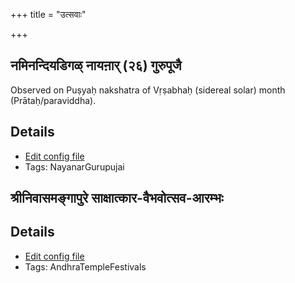 +++
title = "उत्सवाः"

+++
## नमिनन्दियडिगळ् नायऩार् (२६) गुरुपूजै

Observed on Puṣyaḥ nakshatra of Vṛṣabhaḥ (sidereal solar) month (Prātaḥ/paraviddha). 

## Details
- [Edit config file](https://github.com/sanskrit-coders/adyatithi/tree/master/mahApuruSha/nAyanAr/sidereal_solar_month/nakshatra/02/08/naminandiyaDigaL%20nAyan2Ar%20%2826%29%20gurupUjai.toml)
- Tags: NayanarGurupujai


## श्रीनिवासमङ्गापुरे साक्षात्कार-वैभवोत्सव-आरम्भः



## Details
- [Edit config file](https://github.com/sanskrit-coders/adyatithi/tree/master/temples/Andhra/relative_event/zrInivAsamaGgApurE%20sAkSAtkAra-vaibhavOtsavaH/offset__-1/zrInivAsamaGgApurE%20sAkSAtkAra-vaibhavOtsava-ArambhaH.toml)
- Tags: AndhraTempleFestivals

